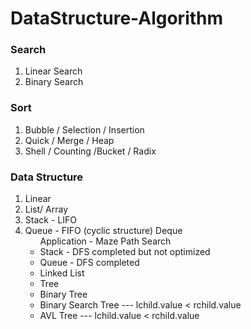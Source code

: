 # DataStructure-Algorithm


### Search

<ol>
  <li> Linear Search
  <li> Binary Search
</ol>


### Sort

<ol>
  <li> Bubble / Selection / Insertion
  <li> Quick  / Merge     / Heap 
  <li> Shell  / Counting  /Bucket / Radix 

</ol>


### Data Structure

<ol>
<li>Linear
    <li> List/ Array
    <li> Stack - LIFO
    <li> Queue - FIFO (cyclic structure) Deque
        <ul> Application - Maze Path Search
        <li> Stack - DFS completed but not optimized
        <li> Queue - DFS completed 
     </li>    
    <li> Linked List
 
<li>Tree
    <li> Binary Tree
    <li> Binary Search Tree --- lchild.value < rchild.value
    <li> AVL Tree --- lchild.value < rchild.value
    

   
<ol>
